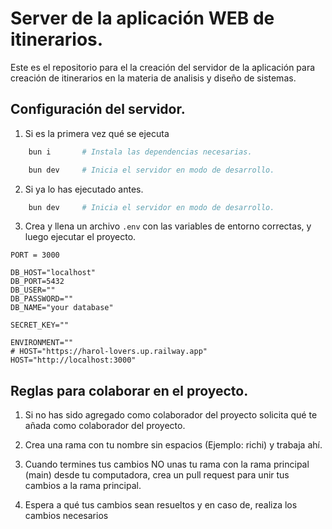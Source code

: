 # Server de la aplicación WEB de itinerarios.

Este es el repositorio para el la creación del servidor de la aplicación para creación de itinerarios en la materia de analisis y diseño de sistemas.

## Configuración del servidor.

1. Si es la primera vez qué se ejecuta

```Bash
    bun i       # Instala las dependencias necesarias.

    bun dev     # Inicia el servidor en modo de desarrollo.
```

2. Si ya lo has ejecutado antes.

```Bash
    bun dev     # Inicia el servidor en modo de desarrollo.
```

3. Crea y llena un archivo `.env` con las variables de entorno correctas, y luego ejecutar el proyecto.
```Py
PORT = 3000

DB_HOST="localhost"
DB_PORT=5432
DB_USER=""
DB_PASSWORD=""
DB_NAME="your database"

SECRET_KEY=""

ENVIRONMENT=""
# HOST="https://harol-lovers.up.railway.app"
HOST="http://localhost:3000"
```

## Reglas para colaborar en el proyecto. 

1. Si no has sido agregado como colaborador del proyecto solicita qué te añada como colaborador del proyecto.

2. Crea una rama con tu nombre sin espacios (Ejemplo: richi) y trabaja ahí.

3. Cuando termines tus cambios NO unas tu rama con la rama principal (main) desde tu computadora, crea un pull request para unir tus cambios a la rama principal.

4. Espera a qué tus cambios sean resueltos y en caso de, realiza los cambios necesarios